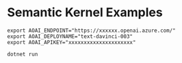 # Semantic Kernel Examples

```
export AOAI_ENDPOINT="https://xxxxxx.openai.azure.com/"
export AOAI_DEPLOYNAME="text-davinci-003"
export AOAI_APIKEY="xxxxxxxxxxxxxxxxxxxxx"
```

```
dotnet run
```
